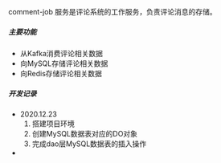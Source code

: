 comment-job 服务是评论系统的工作服务，负责评论消息的存储。

##### 主要功能

- 从Kafka消费评论相关数据
- 向MySQL存储评论相关数据
- 向Redis存储评论相关数据

##### 开发记录

- 2020.12.23
  1. 搭建项目环境
  2. 创建MySQL数据表对应的DO对象
  3. 完成dao层MySQL数据表的插入操作
- 